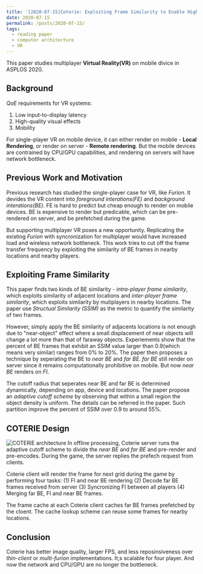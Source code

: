 ```yaml
---
title: '[2020-07-15]Coterie: Exploiting Frame Similarity to Enable High-Quality Multiplayer VR on Commodity Mobile Devices'
date: 2020-07-15
permalink: /posts/2020-07-15/
tags:
  - reading paper
  - computer architecture
  - VR
---
```


This paper studies multiplayer **Virtual Reality(VR)** on mobile divice in ASPLOS 2020.

## Background
*QoE* requirements for VR systems:
1) Low input-to-display latency
2) High-quality visual effects
3) Mobility

For single-player VR on mobile device, it can either render on mobile - **Local Rendering**, or render on server - **Remote rendering**. But the mobile devices are contrained by CPU/GPU capabilities, and rendering on servers will have network bottleneck.


## Previous Work and Motivation

Previous research has studied the single-player case for VR, like *Furion*. It devides the VR content into *foreground interations(FE)* and *background interations(BE)*. FE is hard to predict but cheap enough to render on mobile devices. BE is expensive to render but predicable, which can be pre-rendered on server, and be prefetched during the game.

But supporting multiplayer VR poses a new opportunity. Replicating the existing *Furion* with syncronization for multiplayer would have increased load and wireless network bottleneck. This work tries to cut off the frame transfer frequency by exploiting the similarity of BE frames in nearby locations and nearby players. 

## Exploiting Frame Similarity

This paper finds two kinds of BE similarity - *intra-player frame similarity*, which exploits similarity of adjacent locations and *inter-player frame similarity*, which exploits similarity by mutiplayers in nearby locations. The paper use *Structual Similarity (SSIM)* as the metric to quantify the similarity of two frames.

However, simply apply the BE similarity of adjacents locations is not enough due to "near-object" effect where a small displacement of near objects will change a lot more than that of faraway objects. Experiements show that the percent of BE frames that exhibit an SSIM value larger than 0.9(which means very similar) ranges from 0% to 20%. The paper then proposes a technique by seperating the BE to *near BE* and *far BE*. *far BE* still render on server since it remains computationally prohibitive on mobile. But now *near BE* renders on *FI*.

The cutoff radius that seperates near BE and far BE is determined dynamically, depending on app, device and locations. The paper propose an *adaptive cutoff scheme* by observing that within a small region the object density is uniform. The details can be referred in the paper. Such partition improve the percent of SSIM over 0.9 to around 55%.


## COTERIE Design

![COTERIE architecture](../../images/coterie_arch.png)
In offline processing, Coterie server runs the adaptive cutoff scheme to divide the *near BE* and *far BE* and pre-render and pre-encodes. During the game, the server replies the prefech request from clients.

Coterie client will render the frame for next grid during the game by performing four tasks: (1) FI and near BE rendering (2) Decode far BE frames received from server (3) Syncronizing FI between all players (4) Merging far BE, FI and near BE frames.

The frame cache at each Coterie client caches far BE frames prefetched by the cloent. The cache lookup scheme can reuse some frames for nearby locations.


## Conclusion
Coterie has better image quality, larger FPS, and less reposinsiveness over *thin-client* or *multi-furion* implementations. It;s scalable for four player. And now the network and CPU/GPU are no longer the bottleneck.